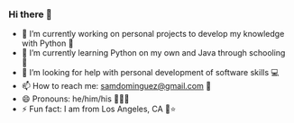 ### Hi there 👋

- 🔭 I’m currently working on personal projects to develop my knowledge with Python 🐍
- 🌱 I’m currently learning Python on my own and Java through schooling 🌰
- 🤔 I’m looking for help with personal development of software skills 💻
- 📫 How to reach me: samdominguez@gmail.com 📧
- 😄 Pronouns: he/him/his 🙎🏽‍♂️
- ⚡ Fun fact: I am from Los Angeles, CA 🌴⭐️

